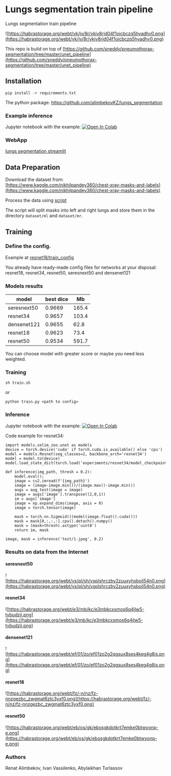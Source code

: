 # Lungs segmentation train pipeline
Lungs segmentation train pipeline

![https://habrastorage.org/webt/vk/jv/8r/vkjv8rjd04f1oicbczq5hyadhv0.png](https://habrastorage.org/webt/vk/jv/8r/vkjv8rjd04f1oicbczq5hyadhv0.png)

This repo is build on top of [https://github.com/sneddy/pneumothorax-segmentation/tree/master/unet_pipeline](https://github.com/sneddy/pneumothorax-segmentation/tree/master/unet_pipeline)

## Installation

`pip install -r requirements.txt`

The python package: https://github.com/alimbekovKZ/lungs_segmentation

### Example inference

Jupyter notebook with the example: [![Open In Colab](https://colab.research.google.com/assets/colab-badge.svg)](https://colab.research.google.com/drive/1_9MXcHg_iqTtycXrz4c8oLzPmryA_3EW?usp=sharing)

### WebApp

[lungs segmentation streamlit](https://alimbekovkz-lungs-segmentation-demo-app-r1t0f4.streamlit.app/)

## Data Preparation

Download the dataset from: [https://www.kaggle.com/nikhilpandey360/chest-xray-masks-and-labels](https://www.kaggle.com/nikhilpandey360/chest-xray-masks-and-labels)

Process the data using [script](https://github.com/alimbekovKZ/lungs_segmentation_train/blob/main/utils/prepare_division.sh)

The script will split masks into left and right lungs and store them in the directory `dataset/ml` and `dataset/mr`.

## Training

### Define the config.
Example at [resnet18/train_config](https://github.com/alimbekovKZ/lungs_segmentation_train/blob/main/experiments/resnet18/train_config.yaml)

You already have ready-made config files for networks at your disposal: resnet18, resnet34, resnet50, seresnext50 and densenet121

### Models results

| model | best dice | Mb |
|-------|-----------|----|
|  seresnext50     |  0.9669          | 165.4   |
|   resnet34    | 0.9657          |  103.4  |
|   densenet121    |  0.9655         |   62.8 |
|     resnet18  |   0.9623       |  73.4  |
|    resnet50   |     0.9534      |  591.7  |


You can choose model with greater score or maybe you need less weighted.

### Training

```
sh train.sh
```

or

```
python train.py <path to config>
```

### Inference

Jupyter notebook with the example: [![Open In Colab](https://colab.research.google.com/assets/colab-badge.svg)](https://colab.research.google.com/drive/1_9MXcHg_iqTtycXrz4c8oLzPmryA_3EW?usp=sharing)

Code example for resnet34:

```
import models.selim_zoo.unet as models
device = torch.device('cuda' if torch.cuda.is_available() else 'cpu')
model = models.Resnet(seg_classes=2, backbone_arch='resnet34')
model = model.to(device)
model.load_state_dict(torch.load('experiments/resnet34/model_checkpoints/resnet34_epoch6.pth'))

def inference(img_path, thresh = 0.2):
    model.eval();
    image = cv2.imread(f'{img_path}')
    image = (image-image.min())/(image.max()-image.min())
    augs = aug_test(image = image)
    image = augs['image'].transpose((2,0,1))
    im = augs['image']
    image = np.expand_dims(image, axis = 0)
    image = torch.tensor(image)

    mask = torch.nn.Sigmoid()(model(image.float().cuda()))
    mask = mask[0,:,:,:].cpu().detach().numpy()
    mask = (mask>thresh).astype('uint8')
    return im, mask

image, mask = inference('test/1.jpeg', 0.2)
```


### Results on data from the Internet

#### seresnext50

![https://habrastorage.org/webt/vs/pl/sh/vsplshrczby2zuuxyhsboil54n0.png](https://habrastorage.org/webt/vs/pl/sh/vsplshrczby2zuuxyhsboil54n0.png)

#### resnet34

![https://habrastorage.org/webt/e3/mb/kc/e3mbkcxsmos6q4jlw5-tybudzji.png](https://habrastorage.org/webt/e3/mb/kc/e3mbkcxsmos6q4jlw5-tybudzji.png)

#### densenet121

![https://habrastorage.org/webt/ef/01/zo/ef01zo2g2qgsux8ses4keg4g8is.png](https://habrastorage.org/webt/ef/01/zo/ef01zo2g2qgsux8ses4keg4g8is.png)

#### resnet18

![https://habrastorage.org/webt/fz/-n/nz/fz-nnzgezbc_zwgmat6ztc3yxf0.png](https://habrastorage.org/webt/fz/-n/nz/fz-nnzgezbc_zwgmat6ztc3yxf0.png)

#### resnet50

![https://habrastorage.org/webt/eb/os/gk/ebosgkdotkrt7emke0btwyonp-e.png](https://habrastorage.org/webt/eb/os/gk/ebosgkdotkrt7emke0btwyonp-e.png)


### Authors

Renat Alimbekov, Ivan Vassilenko, Abylaikhan Turlassov
